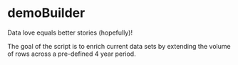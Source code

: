 # demoBuilder
Data love equals better stories (hopefully)!

The goal of the script is to enrich current data sets by extending the volume of rows across a pre-defined 4 year period.
